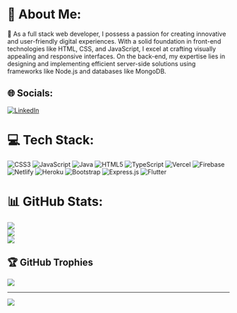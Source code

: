 # 💫 About Me:
🔭 As a full stack web developer, I possess a passion for creating innovative and user-friendly digital experiences. With a solid foundation in front-end technologies like HTML, CSS, and JavaScript, I excel at crafting visually appealing and responsive interfaces. On the back-end, my expertise lies in designing and implementing efficient server-side solutions using frameworks like Node.js and databases like MongoDB.


## 🌐 Socials:
[![LinkedIn](https://img.shields.io/badge/LinkedIn-%230077B5.svg?logo=linkedin&logoColor=white)](https://linkedin.com/in/https://www.linkedin.com/in/kishor-kumar-ghadei-1161a5231/) 

# 💻 Tech Stack:
![CSS3](https://img.shields.io/badge/css3-%231572B6.svg?style=for-the-badge&logo=css3&logoColor=white) ![JavaScript](https://img.shields.io/badge/javascript-%23323330.svg?style=for-the-badge&logo=javascript&logoColor=%23F7DF1E) ![Java](https://img.shields.io/badge/java-%23ED8B00.svg?style=for-the-badge&logo=java&logoColor=white) ![HTML5](https://img.shields.io/badge/html5-%23E34F26.svg?style=for-the-badge&logo=html5&logoColor=white) ![TypeScript](https://img.shields.io/badge/typescript-%23007ACC.svg?style=for-the-badge&logo=typescript&logoColor=white) ![Vercel](https://img.shields.io/badge/vercel-%23000000.svg?style=for-the-badge&logo=vercel&logoColor=white) ![Firebase](https://img.shields.io/badge/firebase-%23039BE5.svg?style=for-the-badge&logo=firebase) ![Netlify](https://img.shields.io/badge/netlify-%23000000.svg?style=for-the-badge&logo=netlify&logoColor=#00C7B7) ![Heroku](https://img.shields.io/badge/heroku-%23430098.svg?style=for-the-badge&logo=heroku&logoColor=white) ![Bootstrap](https://img.shields.io/badge/bootstrap-%23563D7C.svg?style=for-the-badge&logo=bootstrap&logoColor=white) ![Express.js](https://img.shields.io/badge/express.js-%23404d59.svg?style=for-the-badge&logo=express&logoColor=%2361DAFB) ![Flutter](https://img.shields.io/badge/Flutter-%2302569B.svg?style=for-the-badge&logo=Flutter&logoColor=white)
# 📊 GitHub Stats:
![](https://github-readme-stats.vercel.app/api?username=kishor7008&theme=dark&hide_border=false&include_all_commits=true&count_private=true)<br/>
![](https://github-readme-streak-stats.herokuapp.com/?user=kishor7008&theme=dark&hide_border=false)<br/>
![](https://github-readme-stats.vercel.app/api/top-langs/?username=kishor7008&theme=dark&hide_border=false&include_all_commits=true&count_private=true&layout=compact)

## 🏆 GitHub Trophies
![](https://github-profile-trophy.vercel.app/?username=kishor7008&theme=radical&no-frame=false&no-bg=true&margin-w=4)

---
[![](https://visitcount.itsvg.in/api?id=kishor7008&icon=0&color=0)](https://visitcount.itsvg.in)

<!-- Proudly created with GPRM ( https://gprm.itsvg.in ) -->

